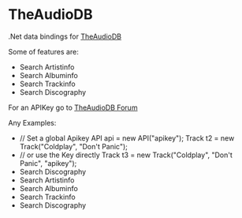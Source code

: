 TheAudioDB
==========

.Net data bindings for [TheAudioDB](http://www.theaudiodb.com/)

Some of features are:
 * Search Artistinfo
 * Search Albuminfo
 * Search Trackinfo
 * Search Discography

For an APIKey go to [TheAudioDB Forum](http://www.theaudiodb.com/forum/viewtopic.php?f=6&t=8)

Any Examples:
 * // Set a global Apikey
  API api = new API("apikey"); 
  Track t2 = new Track("Coldplay", "Don't Panic");
 * // or use the Key directly
  Track t3 = new Track("Coldplay", "Don't Panic", "apikey");
 * Search Discography
 * Search Artistinfo
 * Search Albuminfo
 * Search Trackinfo
 * Search Discography

